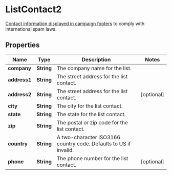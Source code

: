 

# ListContact2

[Contact information displayed in campaign footers](https://mailchimp.com/help/about-campaign-footers/) to comply with international spam laws.

## Properties

| Name | Type | Description | Notes |
|------------ | ------------- | ------------- | -------------|
|**company** | **String** | The company name for the list. |  |
|**address1** | **String** | The street address for the list contact. |  |
|**address2** | **String** | The street address for the list contact. |  [optional] |
|**city** | **String** | The city for the list contact. |  |
|**state** | **String** | The state for the list contact. |  |
|**zip** | **String** | The postal or zip code for the list contact. |  |
|**country** | **String** | A two-character ISO3166 country code. Defaults to US if invalid. |  |
|**phone** | **String** | The phone number for the list contact. |  [optional] |



